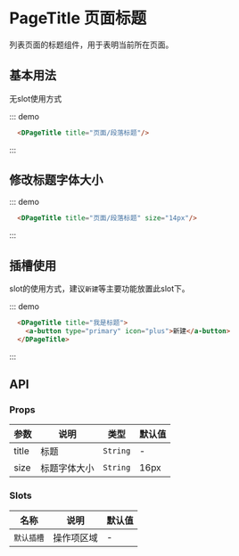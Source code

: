 # PageTitle 页面标题

列表页面的标题组件，用于表明当前所在页面。

## 基本用法

无slot使用方式

::: demo

```html
  <DPageTitle title="页面/段落标题"/>

```
:::

## 修改标题字体大小


::: demo

```html
  <DPageTitle title="页面/段落标题" size="14px"/>

```
:::


## 插槽使用

slot的使用方式，建议`新建`等主要功能放置此slot下。

::: demo

```html
  <DPageTitle title="我是标题">
    <a-button type="primary" icon="plus">新建</a-button>
  </DPageTitle>

```
:::


## API

### Props

|参数|说明|类型|默认值|
|---|---|---|---|
|title|标题|`String`|-|
|size|标题字体大小|`String`|16px|


### Slots

|名称|说明|默认值|
|---|---|---|
|`默认插槽`|操作项区域|-|

